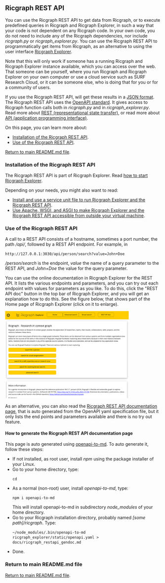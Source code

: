 ## Ricgraph REST API

You can use the Ricgraph REST API to get data from Ricgraph, or 
to execute predefined queries in Ricgraph and Ricgraph Explorer, 
in such a way that your code is not dependent on any Ricgraph 
code. In your own code, you do not need to include any of the Ricgraph dependencies, nor 
include *ricgraph.py* or *ricgraph_explorer.py*.
You can use the Ricgraph REST API to programmatically get items from Ricgraph,
as an alternative to using the user
interface [Ricgraph Explorer](ricgraph_explorer.md). 

Note that this will only work if someone has a running Ricgraph and
Ricgraph Explorer instance available, which you can access over the web.
That someone can be yourself, where you run Ricgraph and
Ricgraph Explorer on your own computer or use a cloud service 
such as SURF Research Cloud,
or it can be someone else, who is doing that for you or for a 
community of users.

If you use the Ricgraph REST API, will get these results 
in a [JSON format](https://en.wikipedia.org/wiki/JSON).
The Ricgraph REST API uses 
the [OpenAPI standard](https://www.openapis.org).
It gives access to Ricgraph function calls both in *ricgraph.py* 
and in *ricgraph_explorer.py*. 
Read more about 
[REST (representational state transfer)](https://en.wikipedia.org/wiki/REST), or
read more about 
[API (application programming interface)](https://en.wikipedia.org/wiki/API).

On this page, you can learn more about:
* [Installation of the Ricgraph REST API](#installation-of-the-ricgraph-rest-api).
* [Use of the Ricgraph REST API](#use-of-the-ricgraph-rest-api).

[Return to main README.md file](../README.md).


### Installation of the Ricgraph REST API
The Ricgraph REST API is part of Ricgraph Explorer. Read [how to start Ricgraph 
  Explorer](ricgraph_explorer.md#how-to-start-ricgraph-explorer).

Depending on your needs, you might also want to read:
* [Install and use a service unit file to run Ricgraph Explorer and the Ricgraph REST 
  API](ricgraph_as_server.md#use-a-service-unit-file-to-run-ricgraph-explorer-and-the-ricgraph-rest-api).
* [Use Apache, WSGI, and ASGI to make Ricgraph Explorer and the Ricgraph
  REST API accessible from outside your virtual 
  machine](ricgraph_as_server.md#use-apache-wsgi-and-asgi-to-make-ricgraph-explorer-and-the-ricgraph-rest-api-accessible-from-outside-your-virtual-machine).


### Use of the Ricgraph REST API
A call to a REST API consists of a hostname, sometimes a port number, 
the path */api/*, followed
by a REST API endpoint.
For example, in
```
http://127.0.0.1:3030/api/person/search?value=John+Doe
```
*/person/search* is the endpoint, *value* the name of a query parameter to the REST API,
and *John+Doe* the value for the query parameter.

You can use the online documentation in Ricgraph Explorer
for the REST API. It lists the various endpoints
and parameters, and you can try out each endpoint with values for parameters as you like.
To do this, click the "REST API doc" button in the top bar of 
Ricgraph Explorer, and you will get an explanation how to do this.
See the figure below, that shows part of the Home page of Ricgraph Explorer 
(click on it to enlarge).

<img src="images/ricgraph-explorer-home-page.jpg" width="400">

As an alternative, you can also read 
the [Ricgraph REST API documentation page](ricgraph_restapi_gendoc.md),
that is auto generated from the OpenAPI yaml specification file, but
it only lists the end points and parameters available and there is no
try out feature.


#### How to generate the Ricgraph REST API documentation page
This page is auto generated using 
[openapi-to-md](https://github.com/SoraKumo001/openapi-to-md).
To auto generate it, follow these steps:
* If not installed, as root user, install *npm* using the package installer of your Linux.
* Go to your home directory, type:
  ```
  cd
  ```
* As a normal (non-root) user, install *openapi-to-md*, type:
  ```
  npm i openapi-to-md
  ```
  This will install openapi-to-md in subdirectory *node_modules* of your home directory.
* Go to your Ricgraph installation directory, probably named *[some path]/ricgraph*.
  Type:
  ```
  ~/node_modules/.bin/openapi-to-md ricgraph_explorer/static/openapi.yaml > docs/ricgraph_restapi_gendoc.md
  ```
* Done.


### Return to main README.md file
[Return to main README.md file](../README.md).

